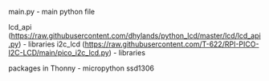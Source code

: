 main.py - main python file

lcd_api (https://raw.githubusercontent.com/dhylands/python_lcd/master/lcd/lcd_api.py) - libraries
i2c_lcd (https://raw.githubusercontent.com/T-622/RPI-PICO-I2C-LCD/main/pico_i2c_lcd.py) - libraries

packages in Thonny - micropython ssd1306
